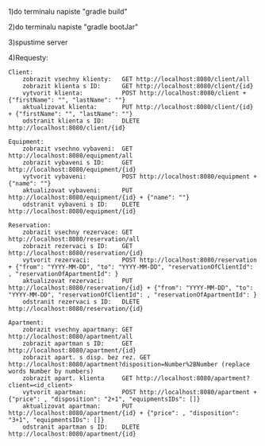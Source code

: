 1)do terminalu napiste "gradle build"

2)do terminalu napiste "gradle bootJar"

3)spustime server

4)Requesty:

    Client:
        zobrazit vsechny klienty:   GET http://localhost:8080/client/all
        zobrazit klienta s ID:      GET http://localhost:8080/client/{id}
        vytvorit klienta:           POST http://localhost:8080/client + {"firstName": "", "lastName": ""}
        aktualizovat klienta:       PUT http://localhost:8080/client/{id} + {"firstName": "", "lastName": ""}
        odstranit klienta s ID:     DLETE http://localhost:8080/client/{id}

    Equipment:
        zobrazit vsechno vybaveni:  GET http://localhost:8080/equipment/all
        zobrazit vybaveni s ID:     GET http://localhost:8080/equipment/{id}
        vytvorit vybaveni:          POST http://localhost:8080/equipment + {"name": ""}
        aktualizovat vybaveni:      PUT http://localhost:8080/equipment/{id} + {"name": ""}
        odstranit vybaveni s ID:    DLETE http://localhost:8080/equipment/{id}

    Reservation:
        zobrazit vsechny rezervace: GET http://localhost:8080/reservation/all
        zobrazit rezervaci s ID:    GET http://localhost:8080/reservation/{id}
        vytvorit rezervaci:         POST http://localhost:8080/reservation + {"from": "YYYY-MM-DD", "to": "YYYY-MM-DD", "reservationOfClientId": , "reservationOfApartmentId": }
        aktualizovat rezervaci:     PUT http://localhost:8080/reservation/{id} + {"from": "YYYY-MM-DD", "to": "YYYY-MM-DD", "reservationOfClientId": , "reservationOfApartmentId": }
        odstranit rezervaci s ID:   DLETE http://localhost:8080/reservation/{id}
    
    Apartment:
        zobrazit vsechny apartmany: GET http://localhost:8080/apartment/all
        zobrazit apartman s ID:     GET http://localhost:8080/apartment/{id}
        zobrazit apart. s disp. bez rez. GET http://localhost:8080/apartment?disposition=Number%2BNumber (replace words Number by numbers)
        zobrazit apart. klienta     GET http://localhost:8080/apartment?client=<id_client>
        vytvorit apartman:          POST http://localhost:8080/apartment + {"price": , "disposition": "2+1", "equipmentsIDs": []}
        aktualizovat apartman:      PUT http://localhost:8080/apartment/{id} + {"price": , "disposition": "3+1", "equipmentsIDs": []}
        odstranit apartman s ID:    DLETE http://localhost:8080/apartment/{id}
